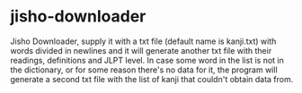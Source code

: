 # jisho-downloader
Jisho Downloader, supply it with a txt file (default name is kanji.txt) with words divided in newlines and it will generate another txt file with their readings, definitions and JLPT level.
In case some word in the list is not in the dictionary, or for some reason there's no data for it, the program will generate a second txt file with the list of kanji that couldn't obtain data from.
